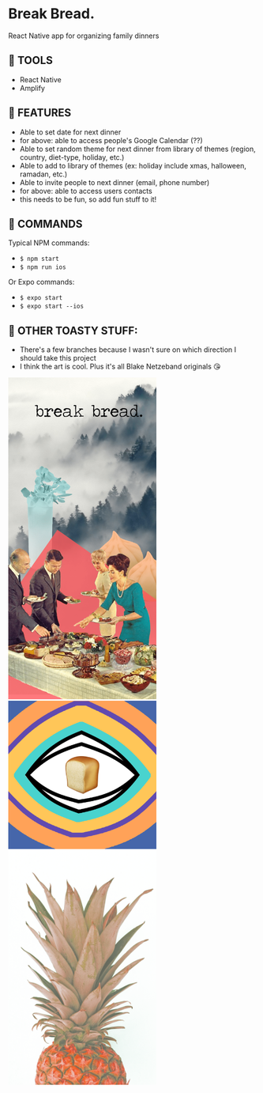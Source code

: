 # Break Bread.
React Native app for organizing family dinners

## 🍞 TOOLS
* React Native
* Amplify

## 🍞 FEATURES
* Able to set date for next dinner
* for above: able to access people's Google Calendar (??)
* Able to set random theme for next dinner from library of themes (region, country, diet-type, holiday, etc.)
* Able to add to library of themes (ex: holiday include xmas, halloween, ramadan, etc.)
* Able to invite people to next dinner (email, phone number)
* for above: able to access users contacts
* this needs to be fun, so add fun stuff to it!

## 🍞 COMMANDS
Typical NPM commands:
* `$ npm start`
* `$ npm run ios`

Or Expo commands:
* `$ expo start`
* `$ expo start --ios`

## 🍞 OTHER TOASTY STUFF:
* There's a few branches because I wasn't sure on which direction I should take this project
* I think the art is cool. Plus it's all Blake Netzeband originals 😘


<img src="https://raw.githubusercontent.com/blakeface/break-bread/master/assets/images/splash.png" alt="splash page" width="300" />
<img src="https://raw.githubusercontent.com/blakeface/break-bread/master/assets/images/icon.png" alt="icon" width="300" />
<img src="https://raw.githubusercontent.com/blakeface/break-bread/master/assets/images/blue-pinapple.png" alt="blue pinapple" width="300" />